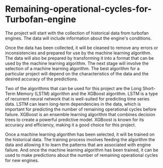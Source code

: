 # Remaining-operational-cycles-for-Turbofan-engine

The project will start with the collection of historical data from turbofan engines. The data will include information about the engine's conditions.

Once the data has been collected, it will be cleaned to remove any errors or inconsistencies and prepared for use by the machine learning algorithm. The data will also be prepared by transforming it into a format that can be used by the machine learning algorithm. The next stage will involve the selection of a machine learning algorithm. The best algorithm for a particular project will depend on the characteristics of the data and the desired accuracy of the predictions. 

Two of the algorithms that can be used for this project are the Long Short-Term Memory (LSTM) algorithm and the XGBoost algorithm. LSTM is a type of recurrent neural network that is well-suited for predicting time series data. LSTM can learn long-term dependencies in the data, which is important for predicting the number of remaining operational cycles before failure. XGBoost is an ensemble learning algorithm that combines decision trees to create a powerful predictive model. XGBoost is known for its accuracy and efficiency, making it a good choice for this project.

Once a machine learning algorithm has been selected, it will be trained on the historical data. The training process involves feeding the algorithm the data and allowing it to learn the patterns that are associated with engine failure. And once the machine learning algorithm has been trained, it can be used to make predictions about the number of remaining operational cycles for new engines.
